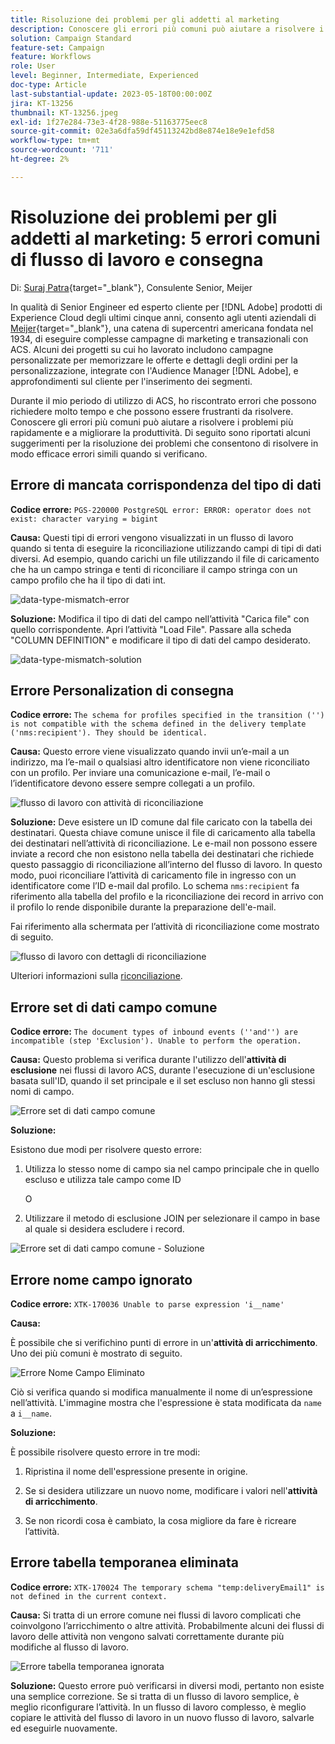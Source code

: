 ```yaml
---
title: Risoluzione dei problemi per gli addetti al marketing
description: Conoscere gli errori più comuni può aiutare a risolvere i problemi più rapidamente e a migliorare la produttività. Questi suggerimenti per la risoluzione dei problemi consentono di risolvere in modo efficace errori simili quando si verificano.
solution: Campaign Standard
feature-set: Campaign
feature: Workflows
role: User
level: Beginner, Intermediate, Experienced
doc-type: Article
last-substantial-update: 2023-05-18T00:00:00Z
jira: KT-13256
thumbnail: KT-13256.jpeg
exl-id: 1f27e284-73e3-4f28-988e-51163775eec8
source-git-commit: 02e3a6dfa59df45113242bd8e874e18e9e1efd58
workflow-type: tm+mt
source-wordcount: '711'
ht-degree: 2%

---
```


# Risoluzione dei problemi per gli addetti al marketing: 5 errori comuni di flusso di lavoro e consegna

Di: [Suraj Patra](https://www.linkedin.com/in/suraj-p-51612053/){target="_blank"}, Consulente Senior, Meijer

In qualità di Senior Engineer ed esperto cliente per [!DNL Adobe] prodotti di Experience Cloud degli ultimi cinque anni, consento agli utenti aziendali di [Meijer](https://www.meijer.com/){target="_blank"}, una catena di supercentri americana fondata nel 1934, di eseguire complesse campagne di marketing e transazionali con ACS. Alcuni dei progetti su cui ho lavorato includono campagne personalizzate per memorizzare le offerte e dettagli degli ordini per la personalizzazione, integrate con l&#39;Audience Manager [!DNL Adobe], e approfondimenti sul cliente per l&#39;inserimento dei segmenti.

Durante il mio periodo di utilizzo di ACS, ho riscontrato errori che possono richiedere molto tempo e che possono essere frustranti da risolvere. Conoscere gli errori più comuni può aiutare a risolvere i problemi più rapidamente e a migliorare la produttività. Di seguito sono riportati alcuni suggerimenti per la risoluzione dei problemi che consentono di risolvere in modo efficace errori simili quando si verificano.

## Errore di mancata corrispondenza del tipo di dati

**Codice errore:**
`PGS-220000 PostgreSQL error: ERROR: operator does not exist: character varying = bigint`

**Causa:**
Questi tipi di errori vengono visualizzati in un flusso di lavoro quando si tenta di eseguire la riconciliazione utilizzando campi di tipi di dati diversi. Ad esempio, quando carichi un file utilizzando il file di caricamento che ha un campo stringa e tenti di riconciliare il campo stringa con un campo profilo che ha il tipo di dati int.

![data-type-mismatch-error](/help/_assets/kt-13256/data-type-mismatch.png)

**Soluzione:**
Modifica il tipo di dati del campo nell’attività &quot;Carica file&quot; con quello corrispondente. Apri l’attività &quot;Load File&quot;. Passare alla scheda &quot;COLUMN DEFINITION&quot; e modificare il tipo di dati del campo desiderato.


![data-type-mismatch-solution](/help/_assets/kt-13256/data-type-mismatch-solution.png)

## Errore Personalization di consegna

**Codice errore:**
`The schema for profiles specified in the transition ('') is not compatible with the schema defined in the delivery template ('nms:recipient'). They should be identical.`

**Causa:**
Questo errore viene visualizzato quando invii un’e-mail a un indirizzo, ma l’e-mail o qualsiasi altro identificatore non viene riconciliato con un profilo. Per inviare una comunicazione e-mail, l’e-mail o l’identificatore devono essere sempre collegati a un profilo.

![flusso di lavoro con attività di riconciliazione](/help/_assets/kt-13256/del-persn-error-wf.png)

**Soluzione:**
Deve esistere un ID comune dal file caricato con la tabella dei destinatari. Questa chiave comune unisce il file di caricamento alla tabella dei destinatari nell’attività di riconciliazione. Le e-mail non possono essere inviate a record che non esistono nella tabella dei destinatari che richiede questo passaggio di riconciliazione all’interno del flusso di lavoro. In questo modo, puoi riconciliare l’attività di caricamento file in ingresso con un identificatore come l’ID e-mail dal profilo. Lo schema `nms:recipient` fa riferimento alla tabella del profilo e la riconciliazione dei record in arrivo con il profilo lo rende disponibile durante la preparazione dell&#39;e-mail.

Fai riferimento alla schermata per l’attività di riconciliazione come mostrato di seguito.

![flusso di lavoro con dettagli di riconciliazione](/help/_assets/kt-13256/del-persn-error-wf-solution.png)

Ulteriori informazioni sulla [riconciliazione](https://experienceleague.adobe.com/docs/campaign-standard/using/managing-processes-and-data/data-management-activities/reconciliation.html?lang=it).

## Errore set di dati campo comune

**Codice errore:**
`The document types of inbound events (''and'') are incompatible (step 'Exclusion'). Unable to perform the operation. `

**Causa:**
Questo problema si verifica durante l&#39;utilizzo dell&#39;**attività di esclusione** nei flussi di lavoro ACS, durante l&#39;esecuzione di un&#39;esclusione basata sull&#39;ID, quando il set principale e il set escluso non hanno gli stessi nomi di campo.


![Errore set di dati campo comune](/help/_assets/kt-13256/dataset-error.png)

**Soluzione:**

Esistono due modi per risolvere questo errore:

1. Utilizza lo stesso nome di campo sia nel campo principale che in quello escluso e utilizza tale campo come ID

   O

2. Utilizzare il metodo di esclusione JOIN per selezionare il campo in base al quale si desidera escludere i record.

![Errore set di dati campo comune - Soluzione ](/help/_assets/kt-13256/dataset-error-solution.png)

## Errore nome campo ignorato

**Codice errore:**
`XTK-170036 Unable to parse expression 'i__name'`

**Causa:**

È possibile che si verifichino punti di errore in un&#39;**attività di arricchimento**. Uno dei più comuni è mostrato di seguito.

![Errore Nome Campo Eliminato](/help/_assets/kt-13256/field-name-dropped-error.png)

Ciò si verifica quando si modifica manualmente il nome di un’espressione nell’attività. L&#39;immagine mostra che l&#39;espressione è stata modificata da `name ` a `i__name`.

**Soluzione:**

È possibile risolvere questo errore in tre modi:

1. Ripristina il nome dell&#39;espressione presente in origine.

2. Se si desidera utilizzare un nuovo nome, modificare i valori nell&#39;**attività di arricchimento**.

3. Se non ricordi cosa è cambiato, la cosa migliore da fare è ricreare l’attività.

## Errore tabella temporanea eliminata 

**Codice errore:**
`XTK-170024 The temporary schema "temp:deliveryEmail1" is not defined in the current context.`

**Causa:**
Si tratta di un errore comune nei flussi di lavoro complicati che coinvolgono l’arricchimento o altre attività. Probabilmente alcuni dei flussi di lavoro delle attività non vengono salvati correttamente durante più modifiche al flusso di lavoro.

![Errore tabella temporanea ignorata ](/help/_assets/kt-13256/temp-table-dropped-error.png)

**Soluzione:**
Questo errore può verificarsi in diversi modi, pertanto non esiste una semplice correzione. Se si tratta di un flusso di lavoro semplice, è meglio riconfigurare l’attività. In un flusso di lavoro complesso, è meglio copiare le attività del flusso di lavoro in un nuovo flusso di lavoro, salvarle ed eseguirle nuovamente.
